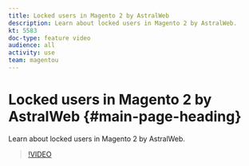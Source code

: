```yaml
---
title: Locked users in Magento 2 by AstralWeb
description: Learn about locked users in Magento 2 by AstralWeb.
kt: 5583
doc-type: feature video
audience: all
activity: use
team: magentou
---
```


# Locked users in Magento 2 by AstralWeb {#main-page-heading}

Learn about locked users in Magento 2 by AstralWeb.

>[!VIDEO](https://video.tv.adobe.com/v/35742)
